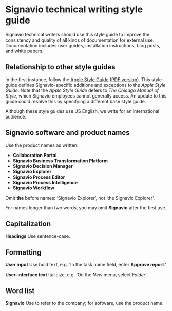 # Signavio technical writing style guide

Signavio technical writers should use this style guide to improve the consistency and quality of all kinds of documentation for external use.
Documentation includes user guides, installation instructions, blog posts, and white papers.

## Relationship to other style guides

In the first instance, follow the [Apple Style Guide](http://help.apple.com/asg/mac/2013/) ([PDF version](https://help.apple.com/asg/mac/2013/ASG_2013.pdf)).
This style-guide defines Signavio-specific additions and exceptions to the _Apple Style Guide_.
Note that the _Apple Style Guide_ defers to _The Chicago Manual of Style_, which Signavio employees cannot generally access.
An update to this guide could resolve this by specifying a different base style guide.

Although these style guides use US English, we write for an international audience.

## Signavio software and product names

Use the product names as written:

* **Collaboration Portal**
* **Signavio Business Transformation Platform**
* **Signavio Decision Manager**
* **Signavio Explorer**
* **Signavio Process Editor**
* **Signavio Process Intelligence**
* **Signavio Workflow**

Omit **the** before names: ‘Signavio Explorer’, not ‘the Signavio Explorer’.

For names longer than two words, you may omit **Signavio** after the first use.


## Capitalization

**Headings** Use sentence-case.

## Formatting

**User input** Use bold text, e.g. ‘In the task name field, enter **Approve report**.’

**User-interface text** Italicize, e.g. ‘On the _New_ menu, select _Folder_.’

## Word list

**Signavio** Use to refer to the company; for software, use the product name.
